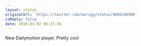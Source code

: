 ```yaml
---
layout: status
originalUrl: 'https://twitter.com/marcgg/status/9866246986'
isReply: false
date: 2010-03-02 08:27:58
---
```


New Dailymotion player. Pretty cool
